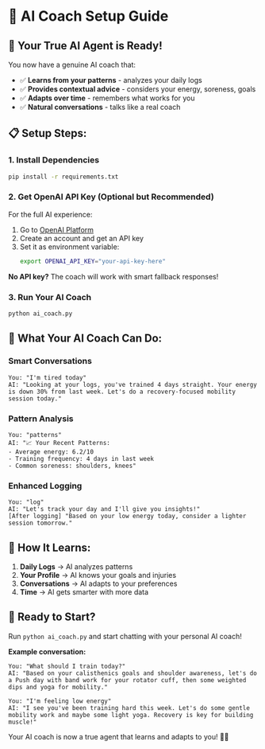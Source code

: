 # 🤖 AI Coach Setup Guide

## 🚀 **Your True AI Agent is Ready!**

You now have a genuine AI coach that:
- ✅ **Learns from your patterns** - analyzes your daily logs
- ✅ **Provides contextual advice** - considers your energy, soreness, goals
- ✅ **Adapts over time** - remembers what works for you
- ✅ **Natural conversations** - talks like a real coach

## 📋 **Setup Steps:**

### **1. Install Dependencies**
```bash
pip install -r requirements.txt
```

### **2. Get OpenAI API Key (Optional but Recommended)**
For the full AI experience:

1. Go to [OpenAI Platform](https://platform.openai.com/)
2. Create an account and get an API key
3. Set it as environment variable:
   ```bash
   export OPENAI_API_KEY="your-api-key-here"
   ```

**No API key?** The coach will work with smart fallback responses!

### **3. Run Your AI Coach**
```bash
python ai_coach.py
```

## 🎯 **What Your AI Coach Can Do:**

### **Smart Conversations**
```
You: "I'm tired today"
AI: "Looking at your logs, you've trained 4 days straight. Your energy is down 30% from last week. Let's do a recovery-focused mobility session today."
```

### **Pattern Analysis**
```
You: "patterns"
AI: "📈 Your Recent Patterns:
- Average energy: 6.2/10
- Training frequency: 4 days in last week
- Common soreness: shoulders, knees"
```

### **Enhanced Logging**
```
You: "log"
AI: "Let's track your day and I'll give you insights!"
[After logging] "Based on your low energy today, consider a lighter session tomorrow."
```

## 🔄 **How It Learns:**

1. **Daily Logs** → AI analyzes patterns
2. **Your Profile** → AI knows your goals and injuries
3. **Conversations** → AI adapts to your preferences
4. **Time** → AI gets smarter with more data

## 🎉 **Ready to Start?**

Run `python ai_coach.py` and start chatting with your personal AI coach!

**Example conversation:**
```
You: "What should I train today?"
AI: "Based on your calisthenics goals and shoulder awareness, let's do a Push day with band work for your rotator cuff, then some weighted dips and yoga for mobility."

You: "I'm feeling low energy"
AI: "I see you've been training hard this week. Let's do some gentle mobility work and maybe some light yoga. Recovery is key for building muscle!"
```

Your AI coach is now a true agent that learns and adapts to you! 🧠💪 